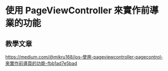 # 使用 PageViewController 來實作前導業的功能

## 教學文章
https://medium.com/@mikru168/ios-使用-pageviewcontroller-pagecontrol-來實作前導頁的功能-fbb1ad7e5bad
